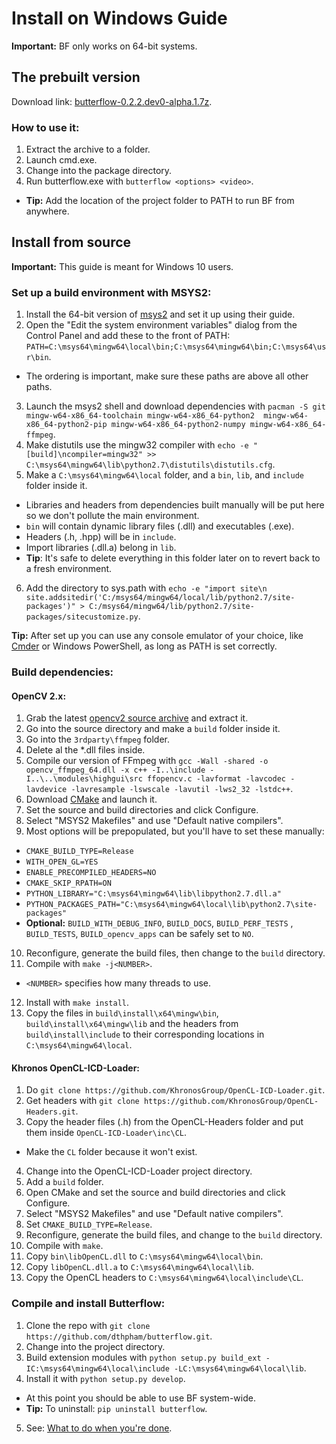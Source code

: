 # Install on Windows Guide
**Important:** BF only works on 64-bit systems.

## The prebuilt version
Download link: [butterflow-0.2.2.dev0-alpha.1.7z](http://srv.dthpham.me/butterflow/releases/win/butterflow-0.2.2.dev0-alpha.1.7z).

### How to use it:
1. Extract the archive to a folder.
2. Launch cmd.exe.
3. Change into the package directory.
4. Run butterflow.exe with `butterflow <options> <video>`.
 * **Tip:** Add the location of the project folder to PATH to run BF from anywhere.

## Install from source
**Important:** This guide is meant for Windows 10 users.

### Set up a build environment with MSYS2:
1. Install the 64-bit version of [msys2](https://msys2.github.io/) and set it up using their guide.
2. Open the "Edit the system environment variables" dialog from the Control Panel and add these to the front of PATH: `PATH=C:\msys64\mingw64\local\bin;C:\msys64\mingw64\bin;C:\msys64\usr\bin`.
 * The ordering is important, make sure these paths are above all other paths.
3. Launch the msys2 shell and download dependencies with `pacman -S git mingw-w64-x86_64-toolchain mingw-w64-x86_64-python2  mingw-w64-x86_64-python2-pip mingw-w64-x86_64-python2-numpy mingw-w64-x86_64-ffmpeg`.
4. Make distutils use the mingw32 compiler with `echo -e "[build]\ncompiler=mingw32" >> C:\msys64\mingw64\lib\python2.7\distutils\distutils.cfg`.
5. Make a `C:\msys64\mingw64\local` folder, and a `bin`, `lib`, and `include` folder inside it.
 * Libraries and headers from dependencies built manually will be put here so we don't pollute the main environment.
 * `bin` will contain dynamic library files (.dll) and executables (.exe).
 * Headers (.h, .hpp) will be in `include`.
 * Import libraries (.dll.a) belong in `lib`.
 * **Tip**: It's safe to delete everything in this folder later on to revert back to a fresh environment.
6. Add the directory to sys.path with `echo -e "import site\n
site.addsitedir('C:/msys64/mingw64/local/lib/python2.7/site-packages')" > C:/msys64/mingw64/lib/python2.7/site-packages/sitecustomize.py`.

 **Tip:** After set up you can use any console emulator of your choice, like [Cmder](http://cmder.net/) or Windows PowerShell, as long as PATH is set correctly.

### Build dependencies:

#### OpenCV 2.x:
1. Grab the latest [opencv2 source archive](https://github.com/opencv/opencv/releases) and extract it.
2. Go into the source directory and make a `build` folder inside it.
3. Go into the `3rdparty\ffmpeg` folder.
4. Delete al the \*.dll files inside.
5. Compile our version of FFmpeg with `gcc -Wall -shared -o opencv_ffmpeg_64.dll -x c++ -I..\include -I..\..\modules\highgui\src ffopencv.c -lavformat -lavcodec -lavdevice -lavresample -lswscale -lavutil -lws2_32 -lstdc++`.
6. Download [CMake](https://cmake.org/) and launch it.
7. Set the source and build directories and click Configure.
8. Select "MSYS2 Makefiles" and use "Default native compilers".
9. Most options will be prepopulated, but you'll have to set these manually:
 * `CMAKE_BUILD_TYPE=Release`
 * `WITH_OPEN_GL=YES`
 * `ENABLE_PRECOMPILED_HEADERS=NO`
 * `CMAKE_SKIP_RPATH=ON`
 * `PYTHON_LIBRARY="C:\msys64\mingw64\lib\libpython2.7.dll.a"`
 * `PYTHON_PACKAGES_PATH="C:\msys64\mingw64\local\lib\python2.7\site-packages"`
 * **Optional:** `BUILD_WITH_DEBUG_INFO`, `BUILD_DOCS`, `BUILD_PERF_TESTS` , `BUILD_TESTS`, `BUILD_opencv_apps` can be safely set to `NO`.
10. Reconfigure, generate the build files, then change to the `build` directory.
11. Compile with `make -j<NUMBER>`.
  * `<NUMBER>` specifies how many threads to use.
12. Install with `make install`.
13. Copy the files in `build\install\x64\mingw\bin`, `build\install\x64\mingw\lib` and the headers from `build\install\include` to their corresponding locations in `C:\msys64\mingw64\local`.

#### Khronos OpenCL-ICD-Loader:
1. Do `git clone https://github.com/KhronosGroup/OpenCL-ICD-Loader.git`.
2. Get headers with `git clone https://github.com/KhronosGroup/OpenCL-Headers.git`.
3. Copy the header files (.h) from the OpenCL-Headers folder and put them inside `OpenCL-ICD-Loader\inc\CL`.
 * Make the `CL` folder because it won't exist.
4. Change into the OpenCL-ICD-Loader project directory.
5. Add a `build` folder.
6. Open CMake and set the source and build directories and click Configure.
7. Select "MSYS2 Makefiles" and use "Default native compilers".
8. Set `CMAKE_BUILD_TYPE=Release`.
9. Reconfigure, generate the build files, and change to the `build` directory.
10. Compile with `make`.
11. Copy `bin\libOpenCL.dll` to `C:\msys64\mingw64\local\bin`.
12. Copy `libOpenCL.dll.a` to `C:\msys64\mingw64\local\lib`.
13. Copy the OpenCL headers to `C:\msys64\mingw64\local\include\CL`.

### Compile and install Butterflow:
1. Clone the repo with `git clone https://github.com/dthpham/butterflow.git`.
2. Change into the project directory.
3. Build extension modules with `python setup.py build_ext -IC:\msys64\mingw64\local\include -LC:\msys64\mingw64\local\lib`.
4. Install it with `python setup.py develop`.
 * At this point you should be able to use BF system-wide.
 * **Tip:** To uninstall: `pip uninstall butterflow`.
5. See: [What to do when you're done](Install-From-Source-Guide.md#what-to-do-when-youre-done).
